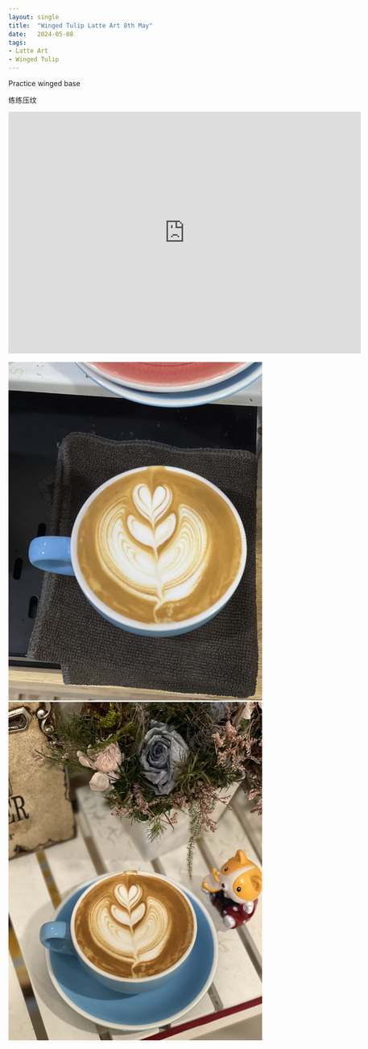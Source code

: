 ```yaml
---
layout: single
title:  "Winged Tulip Latte Art 8th May"
date:   2024-05-08
tags:
- Latte Art
- Winged Tulip
---
```



Practice winged base

练练压纹



<div class="embed-container">
  <iframe
      src="https://www.youtube.com/embed/sQJ3jcX8Nfw"
      width="700"
      height="480"
      frameborder="0"
      allowfullscreen="true">
  </iframe>
</div>


![](/assets/img/2024/05/08/IMG_6407.jpg)
![](/assets/img/2024/05/08/IMG_6410.jpg)

